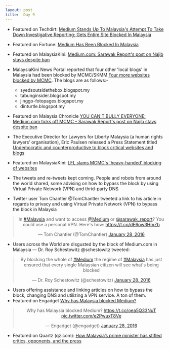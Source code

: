 ```yaml
---
layout: post
title:  Day 9
---
```


- Featured on Techdirt: <a href="https://www.techdirt.com/articles/20160127/06323233440/medium-stands-up-to-malaysias-attempt-to-take-down-investigative-reporting-gets-entire-site-blocked-malaysia.shtml" target="_blank">Medium Stands Up To Malaysia's Attempt To Take Down Investigative Reporting; Gets Entire Site Blocked In Malaysia</a>
- Featured on Fortune: <a href="http://fortune.com/2016/01/27/medium-malaysia-block/?utm_campaign=Contact+SNS+For+More+Referrer&utm_medium=twitter&utm_source=snsanalytics" target="_blank">Medium Has Been Blocked In Malaysia</a>
- Featured on MalaysiaKini: <a href="https://www.malaysiakini.com/news/328522" target="_blank">Medium.com: Sarawak Report's post on Najib stays despite ban</a>
- MalaysiaKini News Portal reported that four other 'local blogs' in Malaysia had been blocked by MCMC/SKMM <a href="https://www.malaysiakini.com/news/328530" target="_blank">Four more websites blocked by MCMC</a>. The blogs are as follows:-
	- syedsoutsidethebox.blogspot.my
	- tabunginsider.blogspot.my
	- jinggo-fotopages.blogspot.my
	- dinturtle.blogspot.my
					
- Featured on Malaysia Chronicle <a href="http://www.malaysia-chronicle.com/index.php?option=com_k2&view=item&id=610291:you-cant-bully-everyone-mediumcom-ticks-off-mcmc-sarawak-reports-post-on-najib-stays-despite-ban&Itemid=2" target="_blank">YOU CAN'T BULLY EVERYONE: Medium.com ticks off MCMC - Sarawak Report's post on Najib stays despite ban</a>
- The Executive Director for Lawyers for Liberty Malaysia (a human rights lawyers’ organisation), Eric Paulsen released a Press Statement titled <a href="http://www.lawyersforliberty.org/lfl-undemocratic-and-counterproductive-to-block-critical-websites-and-blogs/" target="_blank">Undemocratic and counterproductive to block critical websites and blogs</a>
- Featured on MalaysiaKini: <a href="https://www.malaysiakini.com/news/328615" target="_blank">LFL slams MCMC's 'heavy-handed' blocking of websites</a>
- The tweets and re-tweets kept coming. People and robots from around the world shared, some advising on how to bypass the block by using Virtual Private Network (VPN) and thrid-party DNS 
- Twitter user Tom Chantler ‏@TomChantler tweeted a link to his article in regards to privacy and using Virtual Private Network (VPN) to bypass the block in Malaysia

<center>
<blockquote class="twitter-tweet" lang="en"><p lang="en" dir="ltr">In <a href="https://twitter.com/hashtag/Malaysia?src=hash">#Malaysia</a> and want to access <a href="https://twitter.com/Medium">@Medium</a> or <a href="https://twitter.com/sarawak_report">@sarawak_report</a>? You could use a personal VPN. Here&#39;s how: <a href="https://t.co/dE6ow3HmZb">https://t.co/dE6ow3HmZb</a></p>&mdash; Tom Chantler (@TomChantler) <a href="https://twitter.com/TomChantler/status/692629369794203648">January 28, 2016</a></blockquote>
</center>

- Users across the World are disgusted by the block of Medium.com in Malaysia &mdash; Dr. Roy Schestowitz @schestowitz tweeted:

<center>
<blockquote class="twitter-tweet" lang="en"><p lang="en" dir="ltr">By blocking the whole of <a href="https://twitter.com/hashtag/Medium?src=hash">#Medium</a> the regime of <a href="https://twitter.com/hashtag/Malaysia?src=hash">#Malaysia</a> has just ensured that every single Malaysian citizen will see what&#39;s being blocked</p>&mdash; Dr. Roy Schestowitz (@schestowitz) <a href="https://twitter.com/schestowitz/status/692706967232593920">January 28, 2016</a></blockquote>
</center>

- Users offering assistance and linking articles on how to bypass the block, changing DNS and utilizing a VPN service. A ton of them.
- Featured on Engadget <a href="http://www.engadget.com/2016/01/28/malaysia-medium-block-explainer/" target="_blank">Why has Malaysia blocked Medium?</a>

<center>
<blockquote class="twitter-tweet" lang="en"><p lang="en" dir="ltr">Why has Malaysia blocked Medium? <a href="https://t.co/oea5Q33NuT">https://t.co/oea5Q33NuT</a> <a href="https://t.co/e2PwuxT8Ve">pic.twitter.com/e2PwuxT8Ve</a></p>&mdash; Engadget (@engadget) <a href="https://twitter.com/engadget/status/692735894969786368">January 28, 2016</a></blockquote>
</center>

- Featured on Quartz (qz.com): <a href="http://qz.com/604868/how-malaysias-prime-minister-has-stifled-critics-opponents-and-the-press/" target="_blank">How Malaysia’s prime minister has stifled critics, opponents, and the press</a>